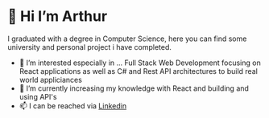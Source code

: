 # 👋 Hi I’m Arthur

I  graduated with a degree in Computer Science, here you can find some university and personal project i have completed.

- 👀 I’m interested especially in ... Full Stack Web Development focusing on React applications as well as C# and Rest API architectures to build real world appliciances
- 🌱 I’m currently increasing my knowledge with React and building and using API's
- 📫 I can be reached via [Linkedin](https://www.linkedin.com/in/arthur-anyanjo-031913198/)

<!---
ArthurAnyanjo/ArthurAnyanjo is a ✨ special ✨ repository because its `README.md` (this file) appears on your GitHub profile.
You can click the Preview link to take a look at your changes.
--->

